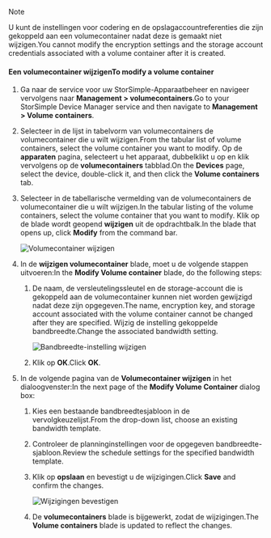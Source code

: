 <!--author=alkohli last changed: 07/05/2017-->

> [!NOTE] 
> <span data-ttu-id="454c6-101">U kunt de instellingen voor codering en de opslagaccountreferenties die zijn gekoppeld aan een volumecontainer nadat deze is gemaakt niet wijzigen.</span><span class="sxs-lookup"><span data-stu-id="454c6-101">You cannot modify the encryption settings and the storage account credentials associated with a volume container after it is created.</span></span>

#### <a name="to-modify-a-volume-container"></a><span data-ttu-id="454c6-102">Een volumecontainer wijzigen</span><span class="sxs-lookup"><span data-stu-id="454c6-102">To modify a volume container</span></span>

1. <span data-ttu-id="454c6-103">Ga naar de service voor uw StorSimple-Apparaatbeheer en navigeer vervolgens naar **Management > volumecontainers**.</span><span class="sxs-lookup"><span data-stu-id="454c6-103">Go to your StorSimple Device Manager service and then navigate to **Management > Volume containers**.</span></span>

2. <span data-ttu-id="454c6-104">Selecteer in de lijst in tabelvorm van volumecontainers de volumecontainer die u wilt wijzigen.</span><span class="sxs-lookup"><span data-stu-id="454c6-104">From the tabular list of volume containers, select the volume container you want to modify.</span></span> <span data-ttu-id="454c6-105">Op de **apparaten** pagina, selecteert u het apparaat, dubbelklikt u op en klik vervolgens op de **volumecontainers** tabblad.</span><span class="sxs-lookup"><span data-stu-id="454c6-105">On the **Devices** page, select the device, double-click it, and then click the **Volume containers** tab.</span></span>

2. <span data-ttu-id="454c6-106">Selecteer in de tabellarische vermelding van de volumecontainers de volumecontainer die u wilt wijzigen.</span><span class="sxs-lookup"><span data-stu-id="454c6-106">In the tabular listing of the volume containers, select the volume container that you want to modify.</span></span> <span data-ttu-id="454c6-107">Klik op de blade wordt geopend **wijzigen** uit de opdrachtbalk.</span><span class="sxs-lookup"><span data-stu-id="454c6-107">In the blade that opens up, click **Modify** from the command bar.</span></span>

    ![Volumecontainer wijzigen](./media/storsimple-8000-modify-volume-container/modify-vol-container1.png)

3. <span data-ttu-id="454c6-109">In de **wijzigen volumecontainer** blade, moet u de volgende stappen uitvoeren:</span><span class="sxs-lookup"><span data-stu-id="454c6-109">In the **Modify Volume container** blade, do the following steps:</span></span>
   
   1. <span data-ttu-id="454c6-110">De naam, de versleutelingssleutel en de storage-account die is gekoppeld aan de volumecontainer kunnen niet worden gewijzigd nadat deze zijn opgegeven.</span><span class="sxs-lookup"><span data-stu-id="454c6-110">The name, encryption key, and storage account associated with the volume container cannot be changed after they are specified.</span></span> <span data-ttu-id="454c6-111">Wijzig de instelling gekoppelde bandbreedte.</span><span class="sxs-lookup"><span data-stu-id="454c6-111">Change the associated bandwidth setting.</span></span>
      
       ![Bandbreedte-instelling wijzigen](./media/storsimple-8000-modify-volume-container/modify-vol-container2.png)

   2.  <span data-ttu-id="454c6-113">Klik op **OK**.</span><span class="sxs-lookup"><span data-stu-id="454c6-113">Click **OK**.</span></span>
4. <span data-ttu-id="454c6-114">In de volgende pagina van de **Volumecontainer wijzigen** in het dialoogvenster:</span><span class="sxs-lookup"><span data-stu-id="454c6-114">In the next page of the **Modify Volume Container** dialog box:</span></span>
   
   1. <span data-ttu-id="454c6-115">Kies een bestaande bandbreedtesjabloon in de vervolgkeuzelijst.</span><span class="sxs-lookup"><span data-stu-id="454c6-115">From the drop-down list, choose an existing bandwidth template.</span></span>
   2. <span data-ttu-id="454c6-116">Controleer de planninginstellingen voor de opgegeven bandbreedte-sjabloon.</span><span class="sxs-lookup"><span data-stu-id="454c6-116">Review the schedule settings for the specified bandwidth template.</span></span>
   3. <span data-ttu-id="454c6-117">Klik op **opslaan** en bevestigt u de wijzigingen.</span><span class="sxs-lookup"><span data-stu-id="454c6-117">Click **Save** and confirm the changes.</span></span>
      
       ![Wijzigingen bevestigen](./media/storsimple-8000-modify-volume-container/modify-vol-container3.png)

   3. <span data-ttu-id="454c6-119">De **volumecontainers** blade is bijgewerkt, zodat de wijzigingen.</span><span class="sxs-lookup"><span data-stu-id="454c6-119">The **Volume containers** blade is updated to reflect the changes.</span></span>

